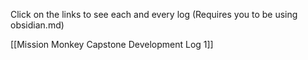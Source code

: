 
Click on the links to see each and every log (Requires you to be using obsidian.md)

[[Mission Monkey Capstone Development Log 1]]

